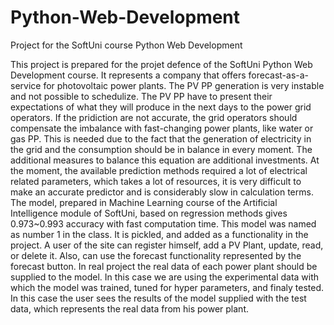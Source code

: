 # Python-Web-Development
Project for the SoftUni course Python Web Development

This project is prepared for the projet defence of the SoftUni Python Web Development course. It represents a company that offers forecast-as-a-service for photovoltaic power plants.
The PV PP generation is very instable and not possible to schedulize. The PV PP have to present their expectations of what they will produce in the next days to the power grid 
operators. If the pridiction are not accurate, the grid operators should compensate the imbalance with fast-changing power plants, like water or gas PP. This is needed due to the
fact that the generation of electricity in the grid and the consumption should be in balance in every moment. The additional measures to balance this equation are additional investments.
At the moment, the available prediction methods required a lot of electrical related parameters, which takes a lot of resources, it is very difficult to make an accurate predictor
and is considerably slow in calculation terms.
The model, prepared in Machine Learning course of the Artificial Intelligence module of SoftUni, based on regression methods gives 0.973~0.993 accuracy with fast computation time.
This model was named as number 1 in the class. It is pickled, and added as a functionality in the project.
A user of the site can register himself, add a PV Plant, update, read, or delete it. Also, can use the forecast functionality represented by the forecast button.
In real project the real data of each power plant should be supplied to the model. In this case we are using the experimental data with which the model was trained, tuned for hyper
parameters, and finaly tested. In this case the user sees the results of the model supplied with the test data, which represents the real data from his power plant.
